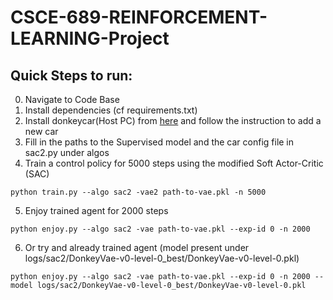 # CSCE-689-REINFORCEMENT-LEARNING-Project

## Quick Steps to run:
0. Navigate to Code Base
1. Install dependencies (cf requirements.txt)
2. Install donkeycar(Host PC) from [here](http://docs.donkeycar.com/guide/install_software/#step-1-install-software-on-host-pc) and follow the instruction to add a new car
3. Fill in the paths to the Supervised model and the car config file in sac2.py under algos
4. Train a control policy for 5000 steps using the modified Soft Actor-Critic (SAC)

```
python train.py --algo sac2 -vae2 path-to-vae.pkl -n 5000
```

5. Enjoy trained agent for 2000 steps
```
python enjoy.py --algo sac2 -vae path-to-vae.pkl --exp-id 0 -n 2000
```
6. Or try and already trained agent (model present under logs/sac2/DonkeyVae-v0-level-0_best/DonkeyVae-v0-level-0.pkl)
```
python enjoy.py --algo sac2 -vae path-to-vae.pkl --exp-id 0 -n 2000 --model logs/sac2/DonkeyVae-v0-level-0_best/DonkeyVae-v0-level-0.pkl
